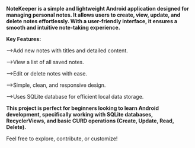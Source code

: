 **NoteKeeper is a simple and lightweight Android application designed for managing personal notes. It allows users to create, view, update, and delete notes effortlessly. With a user-friendly interface, it ensures a smooth and intuitive note-taking experience.**

**Key Features:**

-->Add new notes with titles and detailed content.

-->View a list of all saved notes.

-->Edit or delete notes with ease.

-->Simple, clean, and responsive design.

-->Uses SQLite database for efficient local data storage.

**This project is perfect for beginners looking to learn Android development, specifically working with SQLite databases, RecyclerViews, and basic CURD operations (Create, Update, Read, Delete).**

Feel free to explore, contribute, or customize!

